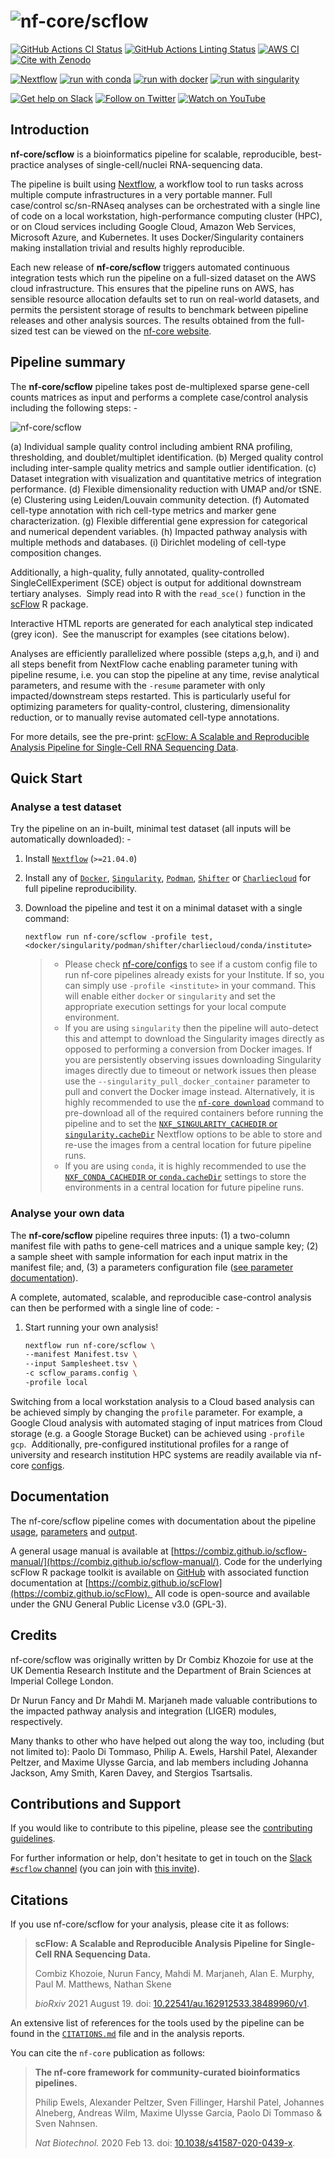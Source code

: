 # ![nf-core/scflow](docs/images/nf-core-scflow_logo.png)

[![GitHub Actions CI Status](https://github.com/nf-core/scflow/workflows/nf-core%20CI/badge.svg)](https://github.com/nf-core/scflow/actions?query=workflow%3A%22nf-core+CI%22)
[![GitHub Actions Linting Status](https://github.com/nf-core/scflow/workflows/nf-core%20linting/badge.svg)](https://github.com/nf-core/scflow/actions?query=workflow%3A%22nf-core+linting%22)
[![AWS CI](https://img.shields.io/badge/CI%20tests-full%20size-FF9900?labelColor=000000&logo=Amazon%20AWS)](https://nf-co.re/scflow/results)
[![Cite with Zenodo](http://img.shields.io/badge/DOI-10.5281/zenodo.XXXXXXX-1073c8?labelColor=000000)](https://doi.org/10.5281/zenodo.XXXXXXX)

[![Nextflow](https://img.shields.io/badge/nextflow%20DSL2-%E2%89%A521.04.0-23aa62.svg?labelColor=000000)](https://www.nextflow.io/)
[![run with conda](http://img.shields.io/badge/run%20with-conda-3EB049?labelColor=000000&logo=anaconda)](https://docs.conda.io/en/latest/)
[![run with docker](https://img.shields.io/badge/run%20with-docker-0db7ed?labelColor=000000&logo=docker)](https://www.docker.com/)
[![run with singularity](https://img.shields.io/badge/run%20with-singularity-1d355c.svg?labelColor=000000)](https://sylabs.io/docs/)

[![Get help on Slack](http://img.shields.io/badge/slack-nf--core%20%23scflow-4A154B?labelColor=000000&logo=slack)](https://nfcore.slack.com/channels/scflow)
[![Follow on Twitter](http://img.shields.io/badge/twitter-%40nf__core-1DA1F2?labelColor=000000&logo=twitter)](https://twitter.com/nf_core)
[![Watch on YouTube](http://img.shields.io/badge/youtube-nf--core-FF0000?labelColor=000000&logo=youtube)](https://www.youtube.com/c/nf-core)

## Introduction

**nf-core/scflow** is a bioinformatics pipeline for scalable, reproducible, best-practice analyses of single-cell/nuclei RNA-sequencing data.

The pipeline is built using [Nextflow](https://www.nextflow.io), a workflow tool to run tasks across multiple compute infrastructures in a very portable manner.  Full case/control sc/sn-RNAseq analyses can be orchestrated with a single line of code on a local workstation, high-performance computing cluster (HPC), or on Cloud services including Google Cloud, Amazon Web Services, Microsoft Azure, and Kubernetes.  It uses Docker/Singularity containers making installation trivial and results highly reproducible.

Each new release of **nf-core/scflow** triggers automated continuous integration tests which run the pipeline on a full-sized dataset on the AWS cloud infrastructure. This ensures that the pipeline runs on AWS, has sensible resource allocation defaults set to run on real-world datasets, and permits the persistent storage of results to benchmark between pipeline releases and other analysis sources. The results obtained from the full-sized test can be viewed on the [nf-core website](https://nf-co.re/scflow/results).

## Pipeline summary

The **nf-core/scflow** pipeline takes post de-multiplexed sparse gene-cell counts matrices as input and performs a complete case/control analysis including the following steps: -

![nf-core/scflow](docs/images/scflow_workflow.png)

(a) Individual sample quality control including ambient RNA profiling, thresholding, and doublet/multiplet identification.
(b) Merged quality control including inter-sample quality metrics and sample outlier identification.
(c) Dataset integration with visualization and quantitative metrics of integration performance.
(d) Flexible dimensionality reduction with UMAP and/or tSNE.
(e) Clustering using Leiden/Louvain community detection.
(f) Automated cell-type annotation with rich cell-type metrics and marker gene characterization.
(g) Flexible differential gene expression for categorical and numerical dependent variables.
(h) Impacted pathway analysis with multiple methods and databases.
(i) Dirichlet modeling of cell-type composition changes.

Additionally, a high-quality, fully annotated, quality-controlled SingleCellExperiment (SCE) object is output for additional downstream tertiary analyses.  Simply read into R with the `read_sce()` function in the [scFlow](https://www.github.com/combiz/scFlow) R package.

Interactive HTML reports are generated for each analytical step indicated (grey icon).  See the manuscript for examples (see citations below).

Analyses are efficiently parallelized where possible (steps a,g,h, and i) and all steps benefit from NextFlow cache enabling parameter tuning with pipeline resume, i.e. you can stop the pipeline at any time, revise analytical parameters, and resume with the `-resume` parameter with only impacted/downstream steps restarted.  This is particularly useful for optimizing parameters for quality-control, clustering, dimensionality reduction, or to manually revise automated cell-type annotations.

For more details, see the pre-print: [scFlow: A Scalable and Reproducible Analysis Pipeline for Single-Cell RNA Sequencing Data](https://doi.org/10.22541/au.162912533.38489960/v1).

## Quick Start

### Analyse a test dataset

Try the pipeline on an in-built, minimal test dataset (all inputs will be automatically downloaded): -

1. Install [`Nextflow`](https://www.nextflow.io/docs/latest/getstarted.html#installation) (`>=21.04.0`)

2. Install any of [`Docker`](https://docs.docker.com/engine/installation/), [`Singularity`](https://www.sylabs.io/guides/3.0/user-guide/), [`Podman`](https://podman.io/), [`Shifter`](https://nersc.gitlab.io/development/shifter/how-to-use/) or [`Charliecloud`](https://hpc.github.io/charliecloud/) for full pipeline reproducibility.

3. Download the pipeline and test it on a minimal dataset with a single command:

    ```console
    nextflow run nf-core/scflow -profile test,<docker/singularity/podman/shifter/charliecloud/conda/institute>
    ```

    > - Please check [nf-core/configs](https://github.com/nf-core/configs#documentation) to see if a custom config file to run nf-core pipelines already exists for your Institute. If so, you can simply use `-profile <institute>` in your command. This will enable either `docker` or `singularity` and set the appropriate execution settings for your local compute environment.
    > - If you are using `singularity` then the pipeline will auto-detect this and attempt to download the Singularity images directly as opposed to performing a conversion from Docker images. If you are persistently observing issues downloading Singularity images directly due to timeout or network issues then please use the `--singularity_pull_docker_container` parameter to pull and convert the Docker image instead. Alternatively, it is highly recommended to use the [`nf-core download`](https://nf-co.re/tools/#downloading-pipelines-for-offline-use) command to pre-download all of the required containers before running the pipeline and to set the [`NXF_SINGULARITY_CACHEDIR` or `singularity.cacheDir`](https://www.nextflow.io/docs/latest/singularity.html?#singularity-docker-hub) Nextflow options to be able to store and re-use the images from a central location for future pipeline runs.
    > - If you are using `conda`, it is highly recommended to use the [`NXF_CONDA_CACHEDIR` or `conda.cacheDir`](https://www.nextflow.io/docs/latest/conda.html) settings to store the environments in a central location for future pipeline runs.

### Analyse your own data

The **nf-core/scflow** pipeline requires three inputs: (1) a two-column manifest file with paths to gene-cell matrices and a unique sample key; (2) a sample sheet with sample information for each input matrix in the manifest file; and, (3) a parameters configuration file ([see parameter documentation](https://nf-co.re/scflow/dev/parameters)).

A complete, automated, scalable, and reproducible case-control analysis can then be performed with a single line of code: -

1. Start running your own analysis!

    ```bash
    nextflow run nf-core/scflow \
    --manifest Manifest.tsv \
    --input Samplesheet.tsv \
    -c scflow_params.config \
    -profile local
    ```

Switching from a local workstation analysis to a Cloud based analysis can be achieved simply by changing the `profile` parameter. For example, a Google Cloud analysis with  automated staging of input matrices from Cloud storage (e.g. a Google Storage Bucket) can be achieved using `-profile gcp`.  Additionally, pre-configured institutional profiles for a range of university and research institution HPC systems are readily available via nf-core [configs](https://github.com/nf-core/configs).

## Documentation

The nf-core/scflow pipeline comes with documentation about the pipeline [usage](https://nf-co.re/scflow/usage), [parameters](https://nf-co.re/scflow/parameters) and [output](https://nf-co.re/scflow/output).

A general usage manual is available at [https://combiz.github.io/scflow-manual/](https://combiz.github.io/scflow-manual/). Code for the underlying scFlow R package toolkit is available on [GitHub](https://github.com/combiz/scflow) with associated function documentation at [https://combiz.github.io/scFlow](https://combiz.github.io/scFlow).  All code is open-source and available under the GNU General Public License v3.0 (GPL-3).

## Credits

nf-core/scflow was originally written by Dr Combiz Khozoie for use at the UK Dementia Research Institute and the Department of Brain Sciences at Imperial College London.

Dr Nurun Fancy and Dr Mahdi M. Marjaneh made valuable contributions to the impacted pathway analysis and integration (LIGER) modules, respectively.

Many thanks to other who have helped out along the way too, including (but not limited to): Paolo Di Tommaso, Philip A. Ewels, Harshil Patel, Alexander Peltzer, and Maxime Ulysse Garcia, and lab members including Johanna Jackson, Amy Smith, Karen Davey, and Stergios Tsartsalis.

## Contributions and Support

If you would like to contribute to this pipeline, please see the [contributing guidelines](.github/CONTRIBUTING.md).

For further information or help, don't hesitate to get in touch on the [Slack `#scflow` channel](https://nfcore.slack.com/channels/scflow) (you can join with [this invite](https://nf-co.re/join/slack)).

## Citations

If you use nf-core/scflow for your analysis, please cite it as follows:

> **scFlow: A Scalable and Reproducible Analysis Pipeline for Single-Cell RNA Sequencing Data.**
>
> Combiz Khozoie, Nurun Fancy, Mahdi M. Marjaneh, Alan E. Murphy, Paul M. Matthews, Nathan Skene
>
> _bioRxiv_ 2021 August 19. doi: [10.22541/au.162912533.38489960/v1](https://doi.org/10.22541/au.162912533.38489960/v1).

An extensive list of references for the tools used by the pipeline can be found in the [`CITATIONS.md`](CITATIONS.md) file and in the analysis reports.

You can cite the `nf-core` publication as follows:

> **The nf-core framework for community-curated bioinformatics pipelines.**
>
> Philip Ewels, Alexander Peltzer, Sven Fillinger, Harshil Patel, Johannes Alneberg, Andreas Wilm, Maxime Ulysse Garcia, Paolo Di Tommaso & Sven Nahnsen.
>
> _Nat Biotechnol._ 2020 Feb 13. doi: [10.1038/s41587-020-0439-x](https://dx.doi.org/10.1038/s41587-020-0439-x).
